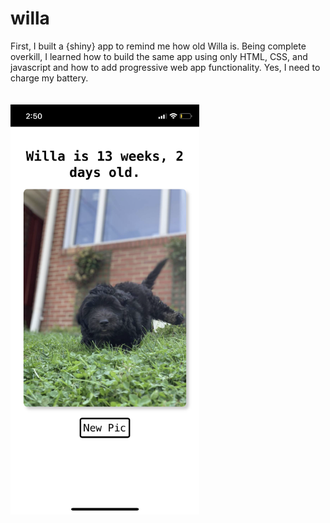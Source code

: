 
# willa

<!-- badges: start -->
<!-- badges: end -->

First, I built a {shiny} app to remind me how old Willa is. Being complete overkill, I learned how to build the same app using only HTML, CSS, and javascript and how to add progressive web app functionality. Yes, I need to charge my battery. 

<img src="screenshot.png"
     alt="Willa screenshot"
     style="width: 60%; margin-left: auto; margin-right:auto;margin-top:20px;" />
